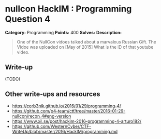 # nullcon HackIM : Programming Question 4

**Category:** Programming
**Points:** 400
**Solves:** 
**Description:**

> One of the NullCon vidoes talked about a marvalous Russian Gift. The Vidoe was uploaded on [May of 2015] What is the ID of that youtube video.


## Write-up

(TODO)

## Other write-ups and resources

* <https://corb3nik.github.io/2016/01/29/programming-4/>
* <https://github.com/p4-team/ctf/tree/master/2016-01-29-nullcon/recon_4#eng-version>
* <https://www.xil.se/post/hackim-2016-programming-4-arturo182/>
* <https://github.com/WesternCyber/CTF-WriteUp/blob/master/2016/HackIM/programming.md>
